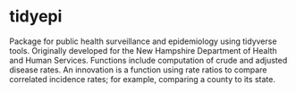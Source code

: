 # tidyepi
Package for public health surveillance and epidemiology using tidyverse tools. Originally developed for the New Hampshire Department of Health and Human Services. Functions include computation of crude and adjusted disease rates. An innovation is a function using rate ratios to compare correlated incidence rates; for example, comparing a county to its state.
